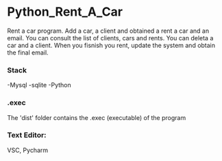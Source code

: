 # Python_Rent_A_Car
Rent a car program.
Add a car, a client and obtained a rent a car and an email.
You can consult the list of clients, cars and rents.
You can deleta a car and a client.
When you fisnish you rent, update the system and obtain the final email.

### Stack
-Mysql
-sqlite
-Python

### .exec
The 'dist' folder contains the .exec (executable) of the program

### Text Editor: 
VSC, Pycharm

